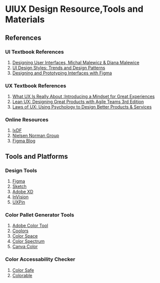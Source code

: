 # UIUX Design Resource,Tools and Materials 

## References
### UI Textbook References 
1. [Designing User Interfaces, Michal Malewicz & Diana Malewice](/Textbooks/Micha%C5%82%20Malewicz%20_%20Diana%20Malewicz%20-%20Designing%20User%20Interfaces%20(2020).pdf)
2. [UI Design Styles: Trends and Design Patterns](/Textbooks/UI_Design_Styles_EN_2021.pdf)
3. [Designing and Prototyping Interfaces with Figma](/Textbooks/Designing-prototyping-interfaces-figma.pdf)

### UX Textbook References
1. [What UX Is Really About :Introducing a Mindset for Great Experiences](/Textbooks/what-ux-really-about.pdf)
2. [Lean UX: Designing Great Products with Agile Teams 3rd Edition](/Textbooks/Jeff%20Gothelf%2C%20Josh%20Seiden%20-%20Lean%20UX_%20Creating%20Great%20Products%20with%20Agile%20Teams-O'Reilly%20Media%20(2021).pdf)
3. [Laws of UX: Using Psychology to Design Better Products & Services](/Textbooks/Jon%20Yablonski%20-%20Laws%20of%20UX_%20Design%20Principles%20for%20Persuasive%20and%20Ethical%20Products-O'Reilly%20Media%20(2020).pdf)

### Online Resources
1. [IxDF](https://www.interaction-design.org/)
2. [Nielsen Norman Group](https://www.nngroup.com/)
3. [Figma Blog](https://www.figma.com/blog/)

## Tools and Platforms
### Design Tools
1. [Figma](https://www.figma.com/)
2. [Sketch](https://www.sketch.com/)
3. [Adobe XD]()
4. [InVision](https://www.invisionapp.com/)
5. [UXPin](https://www.uxpin.com/)

### Color Pallet Generator Tools
1. [Adobe Color Tool](https://color.adobe.com/)
2. [Coolors](https://coolors.co/)
3. [Color Space](https://mycolor.space/)
4. [Color Spectrum](https://colorspectrum.design/)
5. [Canva Color](https://www.canva.com/colors/color-wheel/)

### Color Accessability Checker
1. [Color Safe](http://colorsafe.co/)
2. [Colorable](https://colorable.jxnblk.com/)
